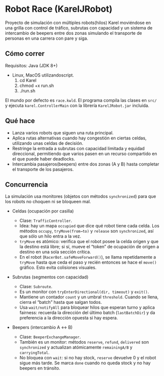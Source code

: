 # Robot Race (KarelJRobot)

Proyecto de simulación con múltiples robots(hilos) Karel moviéndose en una grilla con control de tráfico, subrutas con capacidad y un sistema de intercambio de beepers entre dos zonas simulando el transporte de personas en una carrera con pare y siga.

## Cómo correr

Requisitos: Java (JDK 8+)

- Linux, MacOS utilizandoscript.
  1. cd Karel
  2. chmod +x run.sh
  3. ./run.sh

El mundo por defecto es `race.kwld`. El programa compila las clases en `src/` y ejecuta `karel.ControllerMain` con la librería `KarelJRobot.jar` incluida.

## Qué hace
- Lanza varios robots que siguen una ruta principal.
- Aplica rutas alternativas cuando hay congestión en ciertas celdas, utilizando unas celdas de decisión.
- Restringe la entrada a subrutas con capacidad limitada y equidad direccional, permitiendo que varios pasen en un recurso compartido en el que puede haber deadlocks.
- Intercambia pasajeros(beepers) entre dos zonas (A y B) hasta completar el transporte de los pasajeros.

## Concurrencia

La simulación usa monitores (objetos con métodos `synchronized`) para que los robots no choquen ni se bloqueen mal.

- Celdas (ocupación por casilla)
  - Clase: `TrafficController`.
  - Idea: hay un mapa `occupied` que dice qué robot tiene cada celda. Los métodos `occupy`, `tryMove(from→to)` y `release` son `synchronized`, así que sólo un hilo entra a la vez.
  - `tryMove` es atómico: verifica que el robot posee la celda origen y que la destino está libre; si sí, mueve el “token” de ocupación de origen a destino en una sola sección crítica.
  - En el robot (`RacerBot.safeMoveForward()`), se llama repetidamente a `tryMove` hasta que ceda el paso y recién entonces se hace el `move()` gráfico. Esto evita colisiones visuales.

- Subrutas (segmentos con capacidad)
  - Clase: `Subroute`.
  - Es un monitor con `tryEnterDirectional(dir, timeout)` y `exit()`.
  - Mantiene un contador `count` y un umbral `threshold`. Cuando se llena, cierra el “batch” hasta que salgan todos.
  - Usa `wait/notifyAll` para bloquear hilos que esperan turno y aplica fairness: recuerda la dirección del último batch (`lastBatchDir`) y da preferencia a la dirección opuesta si hay espera.

- Beepers (intercambio A ↔ B)
  - Clase: `BeeperExchangeManager`.
  - También es un monitor: métodos `reserve`, `refund`, `delivered` son `synchronized` y actualizan atómicamente `remainingA/B` y `carryingTotal`.
  - No bloquea con `wait`: si no hay stock, `reserve` devuelve 0 y el robot sigue más tarde. Se marca `done` cuando no queda stock y no hay beepers en tránsito.
